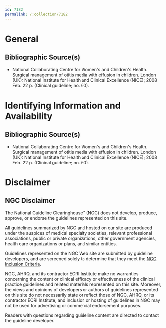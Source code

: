 ```yaml
---
id: 7182
permalink: /:collection/7182
---
```


# General

## Bibliographic Source(s)

- National Collaborating Centre for Women's and Children's Health. Surgical management of otitis media with effusion in children. London (UK): National Institute for Health and Clinical Excellence (NICE); 2008 Feb. 22 p. (Clinical guideline; no. 60).

# Identifying Information and Availability

## Bibliographic Source(s)

- National Collaborating Centre for Women's and Children's Health. Surgical management of otitis media with effusion in children. London (UK): National Institute for Health and Clinical Excellence (NICE); 2008 Feb. 22 p. (Clinical guideline; no. 60).

# Disclaimer

## NGC Disclaimer

The National Guideline Clearinghouse™ (NGC) does not develop, produce, approve, or endorse the guidelines represented on this site.

All guidelines summarized by NGC and hosted on our site are produced under the auspices of medical specialty societies, relevant professional associations, public or private organizations, other government agencies, health care organizations or plans, and similar entities.

Guidelines represented on the NGC Web site are submitted by guideline developers, and are screened solely to determine that they meet the [NGC Inclusion Criteria](/help-and-about/summaries/inclusion-criteria).

NGC, AHRQ, and its contractor ECRI Institute make no warranties concerning the content or clinical efficacy or effectiveness of the clinical practice guidelines and related materials represented on this site. Moreover, the views and opinions of developers or authors of guidelines represented on this site do not necessarily state or reflect those of NGC, AHRQ, or its contractor ECRI Institute, and inclusion or hosting of guidelines in NGC may not be used for advertising or commercial endorsement purposes.

Readers with questions regarding guideline content are directed to contact the guideline developer.

